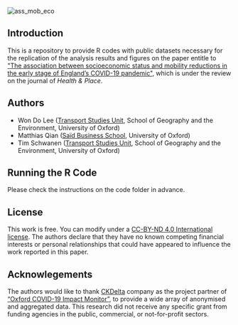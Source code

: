 ![ass_mob_eco](https://user-images.githubusercontent.com/61145109/99924646-752dd800-2d7e-11eb-8f00-a71b70349b29.png)

## Introduction
This is a repository to provide R codes with public datasets necessary for the replication of the analysis results and figures on the paper entitle to ["The association between socioeconomic status and mobility reductions in the early stage of England’s COVID-19 pandemic"](https://www.medrxiv.org/content/10.1101/2020.10.28.20221770v1), which is under the review on the journal of *Health & Place*.

## Authors
* Won Do Lee ([Transport Studies Unit](https://www.tsu.ox.ac.uk/people/wdlee.html), School of Geography and the Environment, University of Oxford)
* Matthias Qian ([Saïd Business School](https://www.sbs.ox.ac.uk/about-us/people/matthias-qian), University of Oxford)
* Tim Schwanen ([Transport Studies Unit](https://www.tsu.ox.ac.uk/people/tschwanen.html), School of Geography and the Environment, University of Oxford)

## Running the R Code
Please check the instructions on the code folder in advance.

## License
This work is free. You can modify under a [CC-BY-ND 4.0 International license](https://creativecommons.org/licenses/by-nd/4.0/). The authors declare that they have no known competing financial interests or personal relationships that could have appeared to influence the work reported in this paper.

## Acknowlegements
The authors would like to thank [CKDelta](https://www.ckdelta.ie) company as the project partner of [“Oxford COVID-19 Impact Monitor”](https://www.oxford-covid-19.com), to provide a wide array of anonymised and aggregated data. This research did not receive any specific grant from funding agencies in the public, commercial, or not-for-profit sectors.
